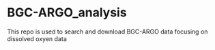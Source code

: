 # BGC-ARGO_analysis

This repo is used to search and download BGC-ARGO data focusing on dissolved oxyen data
